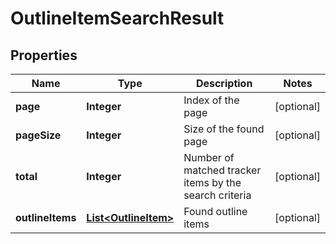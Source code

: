 

# OutlineItemSearchResult

## Properties

Name | Type | Description | Notes
------------ | ------------- | ------------- | -------------
**page** | **Integer** | Index of the page |  [optional]
**pageSize** | **Integer** | Size of the found page |  [optional]
**total** | **Integer** | Number of matched tracker items by the search criteria |  [optional]
**outlineItems** | [**List&lt;OutlineItem&gt;**](OutlineItem.md) | Found outline items |  [optional]



